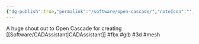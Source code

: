 ```yaml
---
{"dg-publish":true,"permalink":"/software/open-cascade/","noteIcon":"","created":"2025-01-10T14:33:07.923-06:00"}
---
```


A huge shout out to Open Cascade for creating [[Software/CADAssistant\|CADAssistant]]
#fbx
#glb
#3d
#mesh